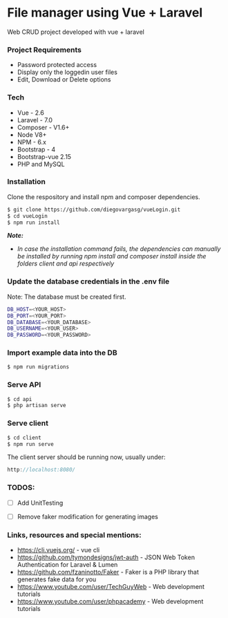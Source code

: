 # File manager using Vue + Laravel

Web CRUD project developed with vue + laravel

### Project Requirements

- Password protected access
- Display only the loggedin user files
- Edit, Download or Delete options

### Tech

- Vue - 2.6
- Laravel - 7.0
- Composer - V1.6+
- Node V8+
- NPM - 6.x
- Bootstrap - 4
- Bootstrap-vue 2.15
- PHP and MySQL

### Installation

Clone the respository and install npm and composer dependencies.

```sh
$ git clone https://github.com/diegovargasg/vueLogin.git
$ cd vueLogin
$ npm run install
```
***Note:***
- *In case the installation command fails, the dependencies can manually be installed by running npm install and composer install inside the folders client and api respectively*


### Update the database credentials in the .env file

Note: The database must be created first.

```sh
DB_HOST=<YOUR_HOST>
DB_PORT=<YOUR_PORT>
DB_DATABASE=<YOUR_DATABASE>
DB_USERNAME=<YOUR_USER>
DB_PASSWORD=<YOUR_PASSWORD>
```

### Import example data into the DB

```sh
$ npm run migrations
```

### Serve API

```sh
$ cd api
$ php artisan serve
```

### Serve client

```sh
$ cd client
$ npm run serve
```

The client server should be running now, usually under:

```js
http://localhost:8080/
```

### TODOS:
- [ ] Add UnitTesting
- [ ] Remove faker modification for generating images


### Links, resources and special mentions:

- https://cli.vuejs.org/ - vue cli
- https://github.com/tymondesigns/jwt-auth - JSON Web Token Authentication for Laravel & Lumen
- https://github.com/fzaninotto/Faker - Faker is a PHP library that generates fake data for you
- https://www.youtube.com/user/TechGuyWeb - Web development tutorials
- https://www.youtube.com/user/phpacademy - Web development tutorials
